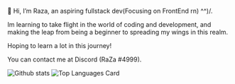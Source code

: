 👋 Hi, I’m Raza, an aspiring fullstack dev(Focusing on FrontEnd rn)  ^^)/.

Im learning to take flight in the world of coding and development, and making the leap from being a beginner to spreading my wings in this realm. 

Hoping to learn a lot in this journey! 

You can contact me at Discord (RaZa #4999).
<!---
RazaNaqsh/RazaNaqsh is a ✨ special ✨ repository because its `README.md` (this file) appears on your GitHub profile.
You can click the Preview link to take a look at your changes.
--->

![Github stats](https://github-readme-stats.vercel.app/api?username=RazaNaqsh&theme=light&show_icons=true&count_private=true)
![Top Languages Card](https://github-readme-stats.vercel.app/api/top-langs/?username=RazaNaqsh)
